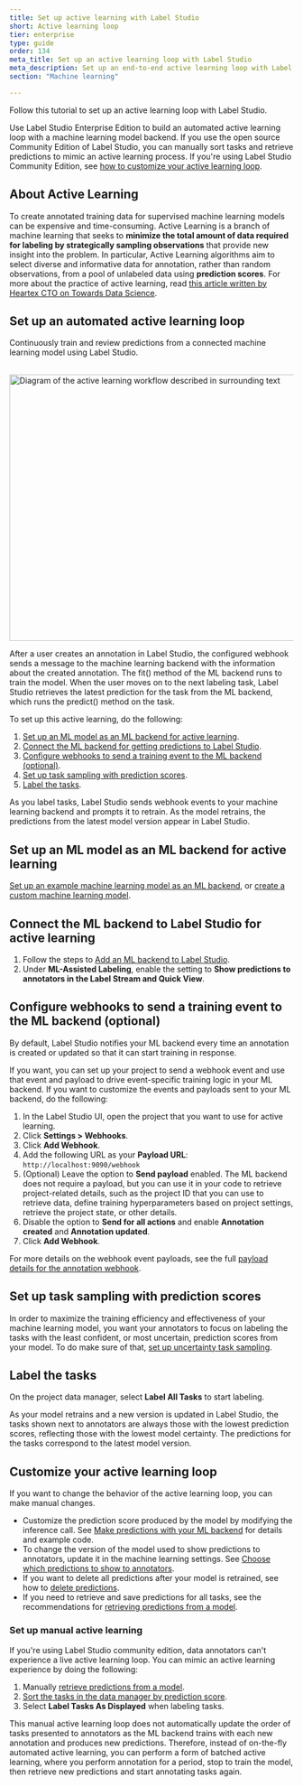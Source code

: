 ```yaml
---
title: Set up active learning with Label Studio
short: Active learning loop
tier: enterprise
type: guide
order: 134
meta_title: Set up an active learning loop with Label Studio
meta_description: Set up an end-to-end active learning loop with Label Studio using the ML backend SDK and webhooks to perform model training and predictions and labeling.
section: "Machine learning"

---
```


Follow this tutorial to set up an active learning loop with Label Studio. 

<div class="enterprise-only">

<p>
Use Label Studio Enterprise Edition to build an automated active learning loop with a machine learning model backend. If you use the open source Community Edition of Label Studio, you can manually sort tasks and retrieve predictions to mimic an active learning process. If you're using Label Studio Community Edition, see <a href="#Customize-your-active-learning-loop">how to customize your active learning loop</a>.
</p>

</div>

## About Active Learning

To create annotated training data for supervised machine learning models can be expensive and time-consuming. Active Learning is a branch of machine learning that seeks to **minimize the total amount of data required for labeling by strategically sampling observations** that provide new insight into the problem. In particular, Active Learning algorithms aim to select diverse and informative data for annotation, rather than random observations, from a pool of unlabeled data using **prediction scores**. For more about the practice of active learning, read [this article written by Heartex CTO on Towards Data Science](https://towardsdatascience.com/learn-faster-with-smarter-data-labeling-15d0272614c4).

## Set up an automated active learning loop

Continuously train and review predictions from a connected machine learning model using Label Studio. 

<br/><img src="/images/LS-active-learning.jpg" alt="Diagram of the active learning workflow described in surrounding text" class="gif-border" width="800px" height="472px" />

After a user creates an annotation in Label Studio, the configured webhook sends a message to the machine learning backend with the information about the created annotation. The fit() method of the ML backend runs to train the model. When the user moves on to the next labeling task, Label Studio retrieves the latest prediction for the task from the ML backend, which runs the predict() method on the task.

To set up this active learning, do the following: 
1. [Set up an ML model as an ML backend for active learning](#Set-up-an-ML-model-as-an-ML-backend-for-active-learning).
2. [Connect the ML backend for getting predictions to Label Studio](#Connect-the-ML-backend-to-Label-Studio-for-active-learning).
3. [Configure webhooks to send a training event to the ML backend (optional)](#Configure-webhooks-to-send-a-training-event-to-the-ML-backend-(optional)). 
4. [Set up task sampling with prediction scores](#Set-up-task-sampling-with-prediction-scores).
5. [Label the tasks](#Label-the-tasks). 

As you label tasks, Label Studio sends webhook events to your machine learning backend and prompts it to retrain. As the model retrains, the predictions from the latest model version appear in Label Studio. 

## Set up an ML model as an ML backend for active learning

[Set up an example machine learning model as an ML backend](ml.html#Get-started-with-an-example-ML-backend), or [create a custom machine learning model](ml_create.html).

## Connect the ML backend to Label Studio for active learning

1. Follow the steps to [Add an ML backend to Label Studio](ml.html#Add-an-ML-backend-to-Label-Studio).
2. Under **ML-Assisted Labeling**, enable the setting to **Show predictions to annotators in the Label Stream and Quick View**. 

## Configure webhooks to send a training event to the ML backend (optional)

By default, Label Studio notifies your ML backend every time an annotation is created or updated so that it can start training in response. 

If you want, you can set up your project to send a webhook event and use that event and payload to drive event-specific training logic in your ML backend. If you want to customize the events and payloads sent to your ML backend, do the following:

1. In the Label Studio UI, open the project that you want to use for active learning.
2. Click **Settings > Webhooks**.
3. Click **Add Webhook**. 
4. Add the following URL as your **Payload URL**: `http://localhost:9090/webhook`
5. (Optional) Leave the option to **Send payload** enabled. The ML backend does not require a payload, but you can use it in your code to retrieve project-related details, such as the project ID that you can use to retrieve data, define training hyperparameters based on project settings, retrieve the project state, or other details.
6. Disable the option to **Send for all actions** and enable **Annotation created** and **Annotation updated**.
7. Click **Add Webhook**. 

For more details on the webhook event payloads, see the full [payload details for the annotation webhook](webhook_reference.html#Annotation-Created). 

## Set up task sampling with prediction scores

In order to maximize the training efficiency and effectiveness of your machine learning model, you want your annotators to focus on labeling the tasks with the least confident, or most uncertain, prediction scores from your model. To do make sure of that, [set up uncertainty task sampling](setup_project.html#Set-up-task-sampling).

## Label the tasks 

On the project data manager, select **Label All Tasks** to start labeling.

As your model retrains and a new version is updated in Label Studio, the tasks shown next to annotators are always those with the lowest prediction scores, reflecting those with the lowest model certainty. The predictions for the tasks correspond to the latest model version.

## Customize your active learning loop

If you want to change the behavior of the active learning loop, you can make manual changes.

- Customize the prediction score produced by the model by modifying the inference call. See [Make predictions with your ML backend](#Make-predictions-with-your-ML-backend) for details and example code. 
- To change the version of the model used to show predictions to annotators, update it in the machine learning settings. See [Choose which predictions to show to annotators](ml.html#Choose-which-predictions-to-display-to-annotators).
- If you want to delete all predictions after your model is retrained, see how to [delete predictions](ml.html#Delete-predictions).
- If you need to retrieve and save predictions for all tasks, see the recommendations for [retrieving predictions from a model](ml.html#Get-predictions-from-a-model).

### Set up manual active learning 

If you're using Label Studio community edition, data annotators can't experience a live active learning loop. You can mimic an active learning experience by doing the following:
1. Manually [retrieve predictions from a model](ml.html#Get-predictions-from-a-model).
2. [Sort the tasks in the data manager by prediction score](manage_data.html#Example-Sort-by-prediction-score).
3. Select **Label Tasks As Displayed** when labeling tasks. 

This manual active learning loop does not automatically update the order of tasks presented to annotators as the ML backend trains with each new annotation and produces new predictions. Therefore, instead of on-the-fly automated active learning, you can perform a form of batched active learning, where you perform annotation for a period, stop to train the model, then retrieve new predictions and start annotating tasks again.